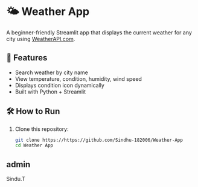 # 🌤️ Weather App

A beginner-friendly Streamlit app that displays the current weather for any city using [WeatherAPI.com](https://weatherapi.com).

## 🚀 Features

- Search weather by city name
- View temperature, condition, humidity, wind speed
- Displays condition icon dynamically
- Built with Python + Streamlit

## 🛠️ How to Run

1. Clone this repository:
   ```bash
   git clone https://https://github.com/Sindhu-182006/Weather-App
   cd Weather App
##  admin
Sindu.T
